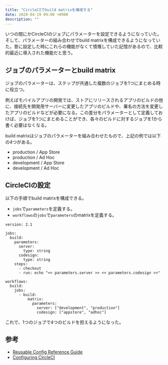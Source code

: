 ```yaml
---
title: "CircleCIでbuild matrixを構成する"
date: 2020-04-19 09:00 +0900
description: ""
---
```


いつの間にかCircleCIのジョブにパラメーターを設定できるようになっていた。そして、パラメーターの組み合わせでbuild matrixを構成できるようになっていた。昔に設定した時にこれらの機能がなくて憤慨していた記憶があるので、比較的最近に導入された機能だと思う。

## ジョブのパラメーターとbuild matrix

ジョブのパラメーターは、ステップが共通した複数のジョブを1つにまとめる時に役立つ。

例えばモバイルアプリの開発では、ストアにリリースされるアプリのビルドの他に、接続先を開発用サーバーに変更したアプリのビルドや、署名の方法を変更したアプリのビルドなどが必要になる。この差分をパラメーターとして定義しておけば、ジョブを1つにまとめることができ、各々のビルドに対するジョブを1から書く必要はなくなる。

build matrixはジョブのパラメーターを組み合わせたもので、上記の例では以下の4つがある。

- production / App Store
- production / Ad Hoc
- development / App Store
- development / Ad Hoc

## CircleCIの設定

以下の手順でbuild matrixを構成できる。

- `jobs`で`parameters`を定義する。
- `workflows`の`jobs`で`parameters`のmatrixを定義する。

```
version: 2.1

jobs:
  build:
    parameters:
      server:
        type: string
      codesign:
        type: string
    steps:
      - checkout
      - run: echo "<< parameters.server >> << parameters.codesign >>"

workflows:
  build:
    jobs:
      - build:
          matrix:
            parameters:
              server: ["development", "production"]
              codesign: ["appstore", "adhoc"]
```

これで、1つのジョブで4つのビルドを担えるようになった。

## 参考

- [Reusable Config Reference Guide](https://circleci.com/docs/2.0/reusing-config/#authoring-parameterized-ジョブs)
- [Configuring CircleCI](https://circleci.com/docs/2.0/configuration-reference/#matrix-requires-version-21)
